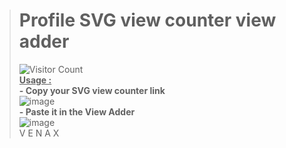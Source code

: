 > # Profile SVG view counter view adder
> ![Visitor Count](https://profile-counter.glitch.me/{venaxyt}/count.svg)<br>
**<ins>Usage :</ins>**<br>
**- Copy your SVG view counter link**<br>
![image](https://user-images.githubusercontent.com/81310818/123548714-43428100-d766-11eb-9b95-9b85aebf0e62.png)<br>
**- Paste it in the View Adder**<br>
![image](https://user-images.githubusercontent.com/81310818/123548761-771da680-d766-11eb-8d67-2551f48ed68c.png)<br>
> V E N A X
